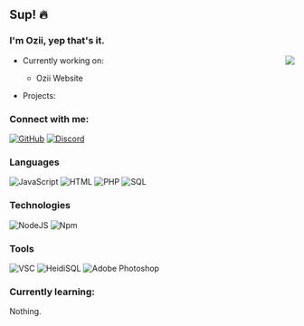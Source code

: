 ## Sup! 🔥

### I'm Ozii, yep that's it.

<a href="https://discord.com/users/947787390771154974/">
  <img src="https://lanyard.cnrad.dev/api/947787390771154974?idleMessage=Not%20doing%20shit%20lol" align="right" />
</a>

- Currently working on:
  - Ozii Website

- Projects:

### Connect with me:
<a href="https://github.com/ozii75">![GitHub](https://img.shields.io/badge/-GitHub-000?&logo=GitHub)</a>
<a href="https://discord.com/users/947787390771154974/">![Discord](https://img.shields.io/badge/-Discord-000?&logo=discord)</a>

### Languages
![JavaScript](https://img.shields.io/badge/-JavaScript-000?&logo=JavaScript) ![HTML](https://img.shields.io/badge/-HTML-000?&logo=html5) ![PHP](https://img.shields.io/badge/-PHP-000?&logo=php) ![SQL](https://img.shields.io/badge/-SQL-000?&logo=MySQL)

### Technologies

![NodeJS](https://img.shields.io/badge/-Node.js-000?&logo=node.js) ![Npm](https://img.shields.io/badge/-NPM-000?&logo=npm)

### Tools

![VSC](https://img.shields.io/badge/-Visual%20Studio%20Code-000?&logo=visualstudiocode) ![HeidiSQL](https://img.shields.io/badge/-HeidiSQL-000?&logo=mysql) ![Adobe Photoshop](https://img.shields.io/badge/-Adobe%20Photoshop-000?&logo=Adobe%20Photoshop)

### Currently learning:
Nothing.
